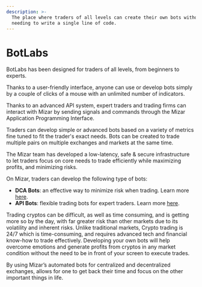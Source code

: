 ```yaml
---
description: >-
  The place where traders of all levels can create their own bots without
  needing to write a single line of code.
---
```


# BotLabs

BotLabs has been designed for traders of all levels, from beginners to experts.

Thanks to a user-friendly interface, anyone can use or develop bots simply by a couple of clicks of a mouse with an unlimited number of indicators.&#x20;

Thanks to an advanced API system, expert traders and trading firms can interact with Mizar by sending signals and commands through the Mizar Application Programming Interface.

Traders can  develop simple or advanced bots based on a variety of metrics fine tuned to fit the trader's exact needs. Bots can be created to trade multiple pairs on multiple exchanges and markets at the same time.&#x20;

The Mizar team has developed a low-latency, safe & secure infrastructure to let traders focus on core needs to trade efficiently while maximizing profits, and minimizing risks.&#x20;

On Mizar, traders can develop the following type of bots:

* **DCA Bots**: an effective way to minimize risk when trading. Learn more [here](../dca-bots/).
* **API Bots**: flexible trading bots for expert traders. Learn more [here](../../introduction/api-bots/).

Trading cryptos can be difficult, as well as time consuming, and is getting more so by the day, with far greater risk than other markets due to its volatility and inherent risks. Unlike traditional markets, Crypto trading is 24/7 which is time-consuming, and requires advanced tech and financial know-how to trade effectively. Developing your own bots will help overcome emotions and generate profits from cryptos in any market condition without the need to be in front of your screen to execute trades.&#x20;

By using Mizar’s automated bots for centralized and decentralized exchanges, allows for one to get back their time and focus on the other important things in life.

